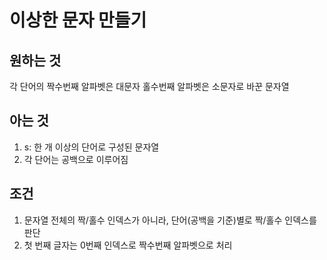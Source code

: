 # 이상한 문자 만들기

## 원하는 것

각 단어의 짝수번째 알파벳은 대문자 홀수번째 알파벳은 소문자로 바꾼 문자열

## 아는 것

1. s: 한 개 이상의 단어로 구성된 문자열
2. 각 단어는 공백으로 이루어짐

## 조건

1. 문자열 전체의 짝/홀수 인덱스가 아니라, 단어(공백을 기준)별로 짝/홀수 인덱스를 판단
2. 첫 번째 글자는 0번째 인덱스로 짝수번째 알파벳으로 처리
